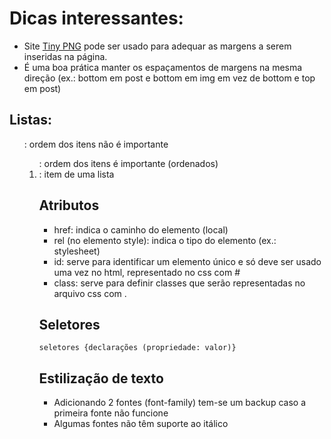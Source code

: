 # Dicas interessantes:

* Site [Tiny PNG](https://www.tinypng.com) pode ser usado para adequar as margens a serem inseridas na página.
* É uma boa prática manter os espaçamentos de margens na mesma direção (ex.: bottom em post e bottom em img em vez de bottom e top em post)

## Listas:
<ul>: ordem dos itens não é importante
<ol>: ordem dos itens é importante (ordenados)
<li>: item de uma lista

## Atributos
* href: indica o caminho do elemento (local)
* rel (no elemento style): indica o tipo do elemento (ex.: stylesheet)
* id: serve para identificar um elemento único e só deve ser usado uma vez no html, representado no css com #
* class: serve para definir classes que serão representadas no arquivo css com .

## Seletores
```seletores {declarações (propriedade: valor)}```

## Estilização de texto
* Adicionando 2 fontes (font-family) tem-se um backup caso a primeira fonte não funcione
* Algumas fontes não têm suporte ao itálico
